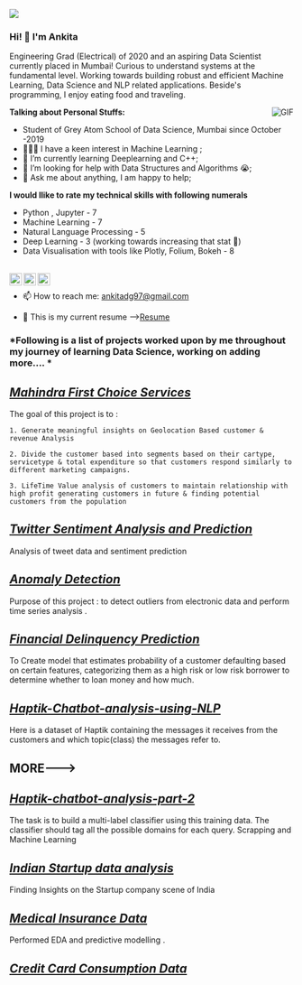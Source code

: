 ![](https://visitor-badge.glitch.me/badge?page_id=ankitaduttagupta.ankitaduttagupta)

### Hi! 👋 I'm Ankita
Engineering Grad (Electrical) of 2020 and  an aspiring Data Scientist currently placed in Mumbai!
Curious to understand systems at the fundamental level. Working towards building robust and efficient Machine Learning, Data Science and NLP related applications.
Beside's programming, I enjoy eating food and traveling.

  <img align="right" alt="GIF" src="https://media.giphy.com/media/836HiJc7pgzy8iNXCn/giphy.gif" />

**Talking about Personal Stuffs:**

- Student of Grey Atom School of Data Science, Mumbai since October -2019
- 👨🏽‍💻 I have a keen interest in Machine Learning ;
- 🌱 I’m currently learning Deeplearning and C++; 
- 🤔 I’m looking for help with Data Structures and Algorithms 😭;
- 💬 Ask me about anything, I am happy to help;

**I would llike to rate my technical skills with following numerals**
- Python , Jupyter - 7
- Machine Learning - 7
- Natural Language Processing - 5
- Deep Learning - 3 (working towards increasing that stat 🤝)
- Data Visualisation with tools like Plotly, Folium, Bokeh - 8
<br/>

<a href="https://www.linkedin.com/in/ankitadg97/">
  <img align="left" alt="Ankita's LinkdeIN" width="22px" src="https://cdn.jsdelivr.net/npm/simple-icons@v3/icons/linkedin.svg" />
</a>
<a href="https://t.me/ankitadg97">
  <img align="left" alt="Ankita's Telegram" width="22px" src="https://cdn.jsdelivr.net/npm/simple-icons@v3/icons/telegram.svg" />
</a>
<a href="https://www.instagram.com/ankita_d_g/">
  <img align="left" alt="Abhishek's Instagram" width="22px" src="https://cdn.jsdelivr.net/npm/simple-icons@v3/icons/instagram.svg" />
</a>
<br/>

- 📫 How to reach me: ankitadg97@gmail.com

- 📝 This is my current resume -->[Resume](https://drive.google.com/file/d/1Tj8k4SB2Ii4WolUZbzaoebGNtweNvfWY/view?usp=sharing)

### *Following is a list of  projects worked upon by me throughout my  journey of learning Data Science, working on adding  more.... *


## *[Mahindra First Choice Services](https://github.com/ankitaduttagupta/Mahindra_first_choice_capstone)*

The goal of this project is to :

    1. Generate meaningful insights on Geolocation Based customer & revenue Analysis
    
    2. Divide the customer based into segments based on their cartype, servicetype & total expenditure so that customers respond similarly to different marketing campaigns.
    
    3. LifeTime Value analysis of customers to maintain relationship with high profit generating customers in future & finding potential customers from the population

## *[Twitter Sentiment Analysis and Prediction](https://github.com/ankitaduttagupta/Twitter-Sentiment-Analysis-and-Prediction)*

Analysis of tweet data and sentiment prediction

## *[Anomaly Detection ](https://github.com/ankitaduttagupta/Time-Series-Analysis)*

Purpose of this project : to detect outliers from electronic data  and perform time series analysis .

## *[Financial Delinquency Prediction](https://github.com/ankitaduttagupta/Financial-Delinquency-Prediction)*

 To Create model that estimates probability of a customer defaulting based on certain features, categorizing them as a high risk or low risk borrower to determine whether to loan money and how much.
 

## *[Haptik-Chatbot-analysis-using-NLP](https://github.com/ankitaduttagupta/Haptik-Chatbot-analysis-part1)*

Here is a dataset of Haptik containing the messages it receives from the customers and which topic(class) the messages refer to.

## MORE--->

## *[Haptik-chatbot-analysis-part-2](https://github.com/ankitaduttagupta/Haptik-chatbot-analysis-part-2)*

The task is to build a multi-label classifier using this training data. The classifier should tag all the possible domains for each query. 
Scrapping and Machine Learning

## *[Indian Startup data analysis ](https://github.com/ankitaduttagupta/Haptik-chatbot-analysis-part-2)*
 
 Finding Insights on the Startup company scene of India

## *[Medical Insurance Data ](https://github.com/ankitaduttagupta/Medical_insurance_EDA_prediction)*

Performed EDA and predictive modelling .

## *[Credit Card Consumption Data](https://github.com/ankitaduttagupta/-Grey-Atom-Hackathon-1)*

